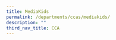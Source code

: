 ```yaml
---
title: MediaKids
permalink: /departments/ccas/mediakids/
description: ""
third_nav_title: CCA
---
```

